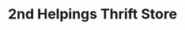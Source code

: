 ---
title: "2nd Helpings Thrift Store"
url: /ojai/2nd-helpings-thrift-store/
shop: Gebrauchtwaren
---